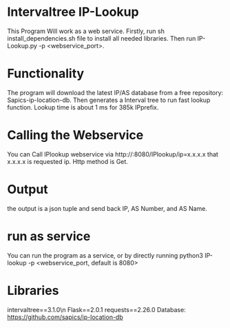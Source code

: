 # Intervaltree IP-Lookup
This Program Will work as a web service. Firstly, run sh install_dependencies.sh file to install all needed libraries. Then run IP-Lookup.py -p <webservice_port>.

# Functionality
The program will download the latest IP/AS database from a free repository: Sapics-ip-location-db. Then generates a Interval tree to run fast lookup function. Lookup time is about 1 ms for 385k IPprefix.

# Calling the Webservice
You can Call IPlookup webservice via http://<Host-name>:8080/IPlookup/ip=x.x.x.x that x.x.x.x is requested ip. Http method is Get.

# Output
the output is a json tuple and send back IP, AS Number, and AS Name.

# run as service
You can run the program as a service, or by directly running python3 IP-lookup -p <webservice_port, default is 8080>

# Libraries
intervaltree==3.1.0\n
Flask==2.0.1
requests==2.26.0
Database: https://github.com/sapics/ip-location-db
